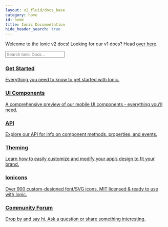 ```yaml
---
layout: v2_fluid/docs_base
category: home
id: home
title: Ionic Documentation
hide_header_search: true
---
```


<p class="alert">
  Welcome to the Ionic v2 docs! Looking for our v1 docs? Head <a href="/docs">
  over here</a>.
</p>

<div class="docs-home text-center">
  <form class="form-group search" role="search">
    <input type="text"
           class="form-control search-input"
           placeholder="Search Ionic Docs..."
           data-searchpos="index"
           ng-model="searchTerm">
  </form>
  <div class="sections">
    <a class="section getting-started"
       href="/docs/v2/getting-started">
      <h3>Get Started</h3>
      <p>Everything you need to know to get started with Ionic.</p>
    </a>
    <a class="section ui"
       href="/docs/v2/components">
      <h3>UI Components</h3>
      <p>A comprehensive preview of our mobile UI components - everything you’ll need.</p>
    </a>
    <a class="section api"
       href="/docs/v2/api">
      <h3>API</h3>
      <p>Explore our API for info on component methods, properties, and events.</p>
    </a>
    <a class="section theming"
       href="/docs/v2/theming/">
      <h3>Theming</h3>
      <p>Learn how to easily customize and modify your app’s design to fit your brand.</p>
    </a>
    <a class="section ionicons-link"
       href="/docs/v2/ionicons/">
      <h3>Ionicons</h3>
      <p>Over 900 custom-designed font/SVG icons. MIT licensed & ready to use with Ionic.</p>
    </a>
    <a class="section forum"
       href="https://forum.ionicframework.com/">
      <h3>Community Forum</h3>
      <p>Drop by and say hi. Ask a question or share something interesting.</p>
    </a>
  </div>
</div>
